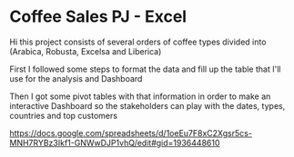 # Coffee Sales PJ - Excel

Hi this project consists of several orders of coffee types divided into (Arabica, Robusta, Excelsa and Liberica)

First I followed some steps to format the data and fill up the table that I'll use for the analysis and Dashboard

Then I got some pivot tables with that information in order to make an interactive Dashboard so the stakeholders can play with the dates, types, countries and top customers


https://docs.google.com/spreadsheets/d/1oeEu7F8xC2Xgsr5cs-MNH7RYBz3Ikf1-GNWwDJP1vhQ/edit#gid=1936448610
